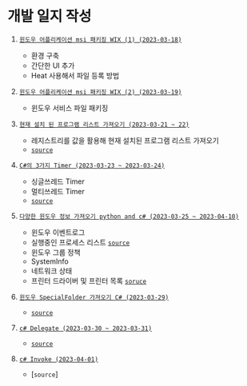 # 개발 일지 작성

1. [`윈도우 어플리케이션 msi 패키징 WIX (1) (2023-03-18)`](https://ktn1075.tistory.com/40)
   - 환경 구축
   - 간단한 UI 추가
   - Heat 사용해서 파일 등록 방법
   
2. [`윈도우 어플리케이션 msi 패키징 WIX (2) (2023-03-19)`](https://ktn1075.tistory.com/41)
   - 윈도우 서비스 파일 패키징 

3. [`현재 설치 된 프로그램 리스트 가져오기 (2023-03-21 ~ 22)`](https://ktn1075.tistory.com/43)
   - 레지스트리를 값을 활용해 현재 설치된 프로그램 리스트 가져오기 
   - [`source`](https://github.com/ktn1075/study/tree/main/DevelopmentDiary/InstalledProgramList)
   
4. [`C#의 3가지 Timer (2023-03-23 ~ 2023-03-24)`](https://ktn1075.tistory.com/44)
    - 싱글쓰레드 Timer
    - 멀티쓰레드 Timer 
    - [`source`](https://github.com/ktn1075/study/tree/main/DevelopmentDiary/TimerStudy)
   
5. [`다양한 윈도우 정보 가져오기 python and c# (2023-03-25 ~ 2023-04-10)`](https://ktn1075.tistory.com/46)
   - 윈도우 이벤트로그
   - 실행중인 프로세스 리스트 [`source`](https://github.com/ktn1075/study/tree/main/DevelopmentDiary/ProcessListGet)
   - 윈도우 그룹 정책
   - SystemInfo 
   - 네트워크 상태 
   - 프린터 드라이버 및 프린터 목록 [`soruce`](https://github.com/ktn1075/study/tree/main/DevelopmentDiary/PrinterInfo)
  
6. [`윈도우 SpecialFolder 가져오기 C# (2023-03-29)`](https://ktn1075.tistory.com/48)
   - [`source`](https://github.com/ktn1075/study/tree/main/DevelopmentDiary/FileLog)

7. [`c# Delegate (2023-03-30 ~ 2023-03-31)`](https://ktn1075.tistory.com/49)
   - [`source`](https://github.com/ktn1075/study/tree/main/DevelopmentDiary/ExEelegate)
  
  
8. [`c# Invoke (2023-04-01)`](https://ktn1075.tistory.com/50)
   - [`source`]
